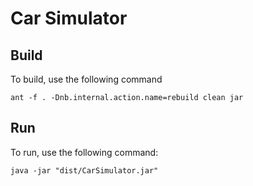 # Car Simulator

## Build

To build, use the following command

```
ant -f . -Dnb.internal.action.name=rebuild clean jar
```

## Run

To run, use the following command:
```
java -jar "dist/CarSimulator.jar"
```

